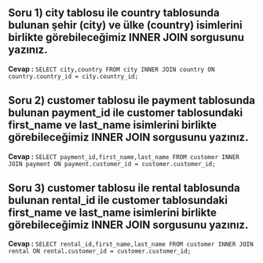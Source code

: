 ## **Soru 1)** city tablosu ile country tablosunda bulunan şehir (city) ve ülke (country) isimlerini birlikte görebileceğimiz INNER JOIN sorgusunu yazınız.


**Cevap :** `SELECT city,country FROM city INNER JOIN country ON country.country_id = city.country_id;`


## **Soru 2)** customer tablosu ile payment tablosunda bulunan payment_id ile customer tablosundaki first_name ve last_name isimlerini birlikte görebileceğimiz INNER JOIN sorgusunu yazınız.


**Cevap :** `SELECT payment_id,first_name,last_name FROM customer INNER JOIN payment ON payment.customer_id = customer.customer_id;`


## **Soru 3)** customer tablosu ile rental tablosunda bulunan rental_id ile customer tablosundaki first_name ve last_name isimlerini birlikte görebileceğimiz INNER JOIN sorgusunu yazınız.


**Cevap :** `SELECT rental_id,first_name,last_name FROM customer INNER JOIN rental ON rental.customer_id = customer.customer_id;`	
